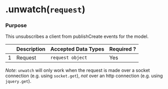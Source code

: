 # .unwatch(`request`)

### Purpose
This unsubscribes a client from publishCreate events for the model.

|   |     Description     | Accepted Data Types | Required ? |
|---|---------------------|---------------------|------------|
| 1 | Request   | `request object`  | Yes        |

*Note*: `unwatch` will only work when the request is made over a socket connection (e.g. using `socket.get`), *not* over an http connection (e.g. using `jquery.get`).


<docmeta name="uniqueID" value="unwatch872661">
<docmeta name="methodType" value="pubsub">
<docmeta name="importance" value="undefined">
<docmeta name="displayName" value=".unwatch()">


